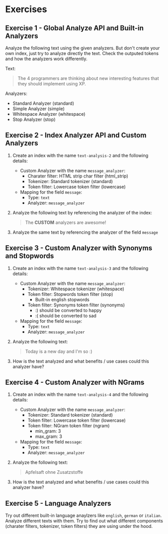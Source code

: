 # Exercises

## Exercise 1 - Global Analyze API and Built-in Analyzers

Analyze the following text using the given analyzers. But don't create your own index, just try to analyze directly the text. Check the outputed tokens and how the analyzers work differently.

Text:

> The 4 programmers are thinking about new interesting features that they should implement using XP.

Analyzers:

- Standard Analyzer (standard)
- Simple Analyzer (simple)
- Whitespace Analyzer (whitespace)
- Stop Analyzer (stop)

## Exercise 2 - Index Analyzer API and Custom Analyzers

1. Create an index with the name `text-analysis-2` and the following details:

    - Custom Analyzer with the name `message_analyzer`:
        - Charater filter: HTML strip char filter (html_strip)
        - Tokenizer: Standard tokenizer (standard)
        - Token filter: Lowercase token filter (lowercase)
    - Mapping for the field `message`:
        - Type: `text`
        - Analyzer: `message_analyzer`

2. Analyze the following text by referencing the analyzer of the index:

    > The <b>CUSTOM</b> analyzers are awesome!

3. Analyze the same text by referencing the analyzer of the field `message`

## Exercise 3 - Custom Analyzer with Synonyms and Stopwords

1. Create an index with the name `text-analysis-3` and the following details:

    - Custom Analyzer with the name `message_analyzer`:
        - Tokenizer: Whitespace tokenizer (whitespace)
        - Token filter: Stopwords token filter (stop)
            - Built-in english stopwords
        - Token filter: Synonyms token filter (synonyms)
            - :) should be converted to happy
            - :( should be converted to sad
    - Mapping for the field `message`:
        - Type: `text`
        - Analyzer: `message_analyzer`

2. Analyze the following text:

    > Today is a new day and I'm so :)

3. How is the text analyzed and what benefits / use cases could this analyzer have?

## Exercise 4 - Custom Analyzer with NGrams

1. Create an index with the name `text-analysis-4` and the following details:

    - Custom Analyzer with the name `message_analyzer`:
        - Tokenizer: Standard tokenizer (standard)
        - Token filter: Lowercase token filter (lowercase)
        - Token filter: NGram token filter (ngram)
            - min_gram: 3
            - max_gram: 3
    - Mapping for the field `message`:
        - Type: `text`
        - Analyzer: `message_analyzer`

2. Analyze the following text:

    > Apfelsaft ohne Zusatzstoffe

3. How is the text analyzed and what benefits / use cases could this analyzer have?

## Exercise 5 - Language Analyzers

Try out different built-in language anaylzers like `english`, `german` or `italian`. Analyze different texts with them. Try to find out what different components (charater filters, tokenizer, token filters) they are using under the hood.

